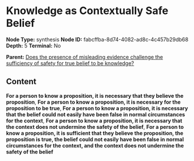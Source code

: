 # Knowledge as Contextually Safe Belief

**Node Type:** synthesis
**Node ID:** fabcffba-8d74-4082-ad8c-4c457b29db68
**Depth:** 5
**Terminal:** No

**Parent:** [Does the presence of misleading evidence challenge the sufficiency of safety for true belief to be knowledge?](does-the-presence-of-misleading-evidence-challenge-the-sufficiency-of-safety-for-true-belief-to-be-knowledge-antithesis-0524c561-e223-47fb-9dfc-a682ff89b867.md)

## Content

**For a person to know a proposition, it is necessary that they believe the proposition**, **For a person to know a proposition, it is necessary for the proposition to be true**, **For a person to know a proposition, it is necessary that the belief could not easily have been false in normal circumstances for the context**, **For a person to know a proposition, it is necessary that the context does not undermine the safety of the belief**, **For a person to know a proposition, it is sufficient that they believe the proposition, the proposition is true, the belief could not easily have been false in normal circumstances for the context, and the context does not undermine the safety of the belief**
